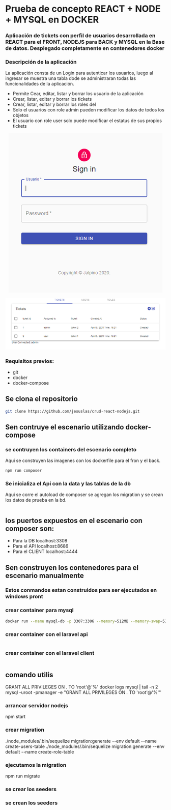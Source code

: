 # Prueba de concepto REACT + NODE + MYSQL en DOCKER
### Aplicación de tickets con perfil de usuarios desarrollada en REACT para el FRONT, NODEJS para BACK y MYSQL en la Base de datos. Desplegado completamente en contenedores docker

### Descripción de la aplicación
La aplicación consta de un Login para autenticar los usuarios, luego al ingresar se muestra una tabla dode se administraran todas las funcionalidades de la aplicación. 
- Permite Cear, editar, listar y borrar los usuario de la aplicación 
- Crear, listar, editar y borrar los tickets 
- Crear, listar, editar y borrar los roles del 
- Solo el usuarios con role admin pueden modificar los datos de todos los objetos
- El usuario con role user solo puede modificar el estatus de sus propios tickets

<p align="center">
  <img  src="https://raw.githubusercontent.com/jesuslas/crud-react-laravel/master/client/public/login.PNG">
</p>
<p align="center">
  <img src="https://raw.githubusercontent.com/jesuslas/crud-react-laravel/master/client/public/dashboard.PNG">
</p>

### Requisitos previos:
- git
- docker 
- docker-compose

## Se clona el repositorio
```bash  
git clone https://github.com/jesuslas/crud-react-nodejs.git
```

## Sen contruye el escenario utilizando docker-compose
### se contruyen los containers del escenario completo
Aqui se construyen las imagenes con los dockerfile para el fron y el back.
```bash  
npm run composer
```
### Se inicializa el Api con la data y las tablas de la db
Aqui se corre el autoload de composer se agregan los migration y se crean los datos de prueba en la bd.

```bash  

```

## los puertos expuestos en el escenario con composer son: 
- Para la DB localhost:3308
- Para el API localhost:8686
- Para el CLIENT localhost:4444


## Sen construyen los contenedores para el escenario manualmente
### Estos conmandos estan construidos para ser ejecutados en windows pront
### crear container para mysql
```bash   
docker run --name mysql-db -p 3307:3306 --memory=512MB --memory-swap=512MB -e MYSQL_ROOT_PASSWORD=manager -e MYSQL_DATABASE=laravel -d mysql --default-authentication-plugin=mysql_native_password
```

### crear container con el laravel api
```bash  

```
### crear container con el laravel client
```bash  

```
## comando utilis

GRANT ALL PRIVILEGES ON *.* TO 'root'@'%'
docker logs mysql | tail -n 2
mysql -uroot -pmanager -e "GRANT ALL PRIVILEGES ON *.* TO 'root'@'%'"

### arrancar servidor nodejs 
npm start

### crear migration
./node_modules/.bin/sequelize migration:generate --env default --name create-users-table
./node_modules/.bin/sequelize migration:generate --env default --name create-role-table

### ejecutamos la migration
npm run migrate

### se crear los seeders


### se crean los seeders



